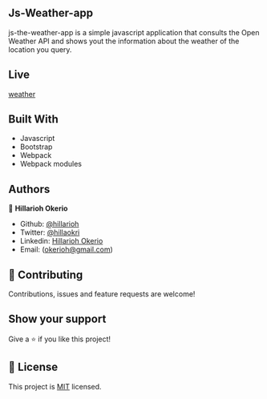 ## Js-Weather-app
js-the-weather-app is a simple javascript application that consults the Open Weather API and shows yout the information about the weather of the location you query.

## Live
[weather](https://raw.githack.com/hillarioh/Js-Weather-app/weather/index.html)

## Built With
- Javascript
- Bootstrap
- Webpack
- Webpack modules


## Authors

👤 **Hillarioh Okerio**

- Github: [@hillarioh](https://github.com/hillarioh)
- Twitter: [@hillaokri](https://twitter.com/hillaokri)
- Linkedin: [Hillarioh Okerio](www.linkedin.com/in/hillaryokerio)
- Email: (okerioh@gmail.com)

## 🤝 Contributing

Contributions, issues and feature requests are welcome!

## Show your support

Give a ⭐️ if you like this project!

## 📝 License

This project is [MIT](./LICENSE) licensed.
